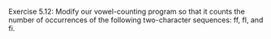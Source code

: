 Exercise 5.12: Modify our vowel-counting program so that it counts the
number of occurrences of the following two-character sequences: ff, fl,
and fi.